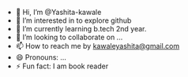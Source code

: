 - 👋 Hi, I’m @Yashita-kawale
- 👀 I’m interested in to explore github
- 🌱 I’m currently learning b.tech 2nd year.
- 💞️ I’m looking to collaborate on ...
- 📫 How to reach me by kawaleyashita@gmail.com
- 😄 Pronouns: ...
- ⚡ Fun fact: I am book reader

<!---
Yashita-kawale/Yashita-kawale is a ✨ special ✨ repository because its `README.md` (this file) appears on your GitHub profile.
You can click the Preview link to take a look at your changes.
--->
